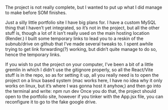 The project is not really complete, but I wanted to put up what I did manage to make before SOM finishes.

Just a silly little portfolio site I have big plans for. I have a custom MySQL thing that I haven’t yet integrated, so it’s not in the project, but all the other stuff is, though a lot of it isn’t really used on the main hosting location (Render.)
I built some temporary links to lead you to a reskin of the subnub/drive on github that I’ve made several tweaks to. I spent awhile trying to get link forwarding(?) working, but didn’t quite manage to do so, hence the temporary links.

If you wish to put the project on your computer, I’ve been a bit of a little gremlin in which I didn’t use the gitignore properly, so all the React/Vite stuff is in the repo, so as for setting it up, all you really need is to open the project on a linux based system (mac works here, I have no idea why it only works on linux, but it’s where I was gonna host it anyhow,) and then go into the terminal and write: npm run dev
Once you do that, the project should open to the portfolio site, however if you tinker with the App.jsx file, you can reconfigure it to go to the fake google drive.
